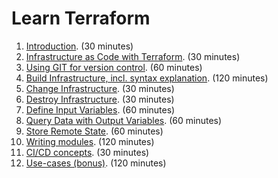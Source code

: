 # Learn Terraform

1. [Introduction](Introduction.md). (30 minutes)
2. [Infrastructure as Code with Terraform](IaC-with-Terraform.md). (30 minutes)
3. [Using GIT for version control](Using-Git.md). (60 minutes)
4. [Build Infrastructure, incl. syntax explanation](). (120 minutes)
5. [Change Infrastructure](). (30 minutes)
6. [Destroy Infrastructure](). (30 minutes)
7. [Define Input Variables](). (60 minutes)
8. [Query Data with Output Variables](). (60 minutes) 
9. [Store Remote State](). (60 minutes) 
10. [Writing modules](). (120 minutes) 
11. [CI/CD concepts](). (30 minutes)
12. [Use-cases (bonus)](). (120 minutes)
